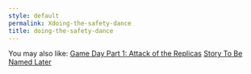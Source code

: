 ```yaml
---
style: default
permalink: Xdoing-the-safety-dance
title: doing-the-safety-dance
---
```

You may also like:
[Game Day Part 1: Attack of the Replicas](http://scp-wiki.net/game-day-1-johannes-sorts)
[Story To Be Named Later](http://scp-wiki.net/story-to-be-named-later)